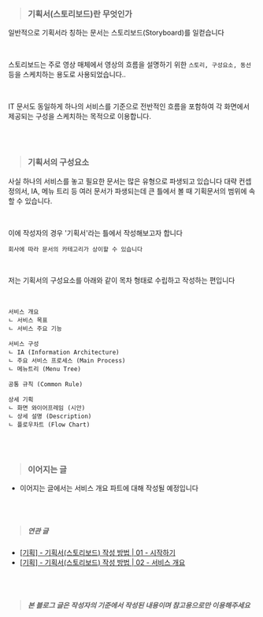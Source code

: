 

> ### 기획서(스토리보드)란 무엇인가

일반적으로 기획서라 칭하는 문서는 스토리보드(Storyboard)를 일컫습니다

<br>

스토리보드는 주로 영상 매체에서 영상의 흐름을 설명하기 위한 `스토리, 구성요소, 동선` 등을 스케치하는 용도로 사용되었습니다..

<br>

IT 문서도 동일하게 하나의 서비스를 기준으로 전반적인 흐름을 포함하여 각 화면에서 제공되는 구성을 스케치하는 목적으로 이용합니다.

<br><br>

> ### 기획서의 구성요소

사실 하나의 서비스를 놓고 필요한 문서는 많은 유형으로 파생되고 있습니다
대략 컨셉 정의서, IA, 메뉴 트리 등 여러 문서가 파생되는데 큰 틀에서 볼 때 기획문서의 범위에 속할 수 있습니다.

<br>

이에 작성자의 경우 '기획서'라는 틀에서 작성해보고자 합니다

`회사에 따라 문서의 카테고리가 상이할 수 있습니다`

<br>

저는 기획서의 구성요소를 아래와 같이 목차 형태로 수립하고 작성하는 편입니다 

<br>

```
서비스 개요
ㄴ 서비스 목표
ㄴ 서비스 주요 기능

서비스 구성
ㄴ IA (Information Architecture)
ㄴ 주요 서비스 프로세스 (Main Process)
ㄴ 메뉴트리 (Menu Tree)

공통 규칙 (Common Rule)

상세 기획
ㄴ 화면 와이어프레임 (시안) 
ㄴ 상세 설명 (Description) 
ㄴ 플로우차트 (Flow Chart)
```

<br><br>

> ### 이어지는 글

- 이어지는 글에서는 서비스 개요 파트에 대해 작성될 예정입니다

<br><br>

> ##### 연관 글

- [\[기획\] - 기획서(스토리보드) 작성 방법 | 01 - 시작하기](https://smkdir.tistory.com/1)  
- [\[기획\] - 기획서(스토리보드) 작성 방법 | 02 - 서비스 개요](https://smkdir.tistory.com/2)  

<br><br>

> ##### 본 블로그 글은 작성자의 기준에서 작성된 내용이며 참고용으로만 이용해주세요